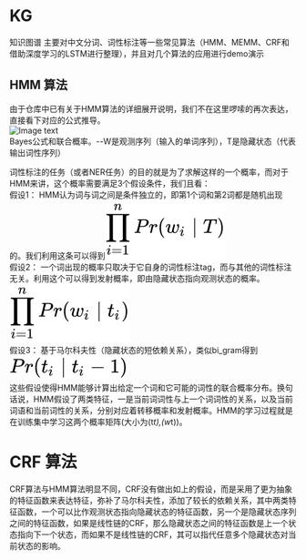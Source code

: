 # KG
知识图谱
主要对中文分词、词性标注等一些常见算法（HMM、MEMM、CRF和借助深度学习的LSTM进行整理），并且对几个算法的应用进行demo演示  

## HMM 算法
由于仓库中已有关于HMM算法的详细展开说明，我们不在这里啰嗦的再次表达，直接看下对应的公式推导。    
![Image text](https://www.zhihu.com/equation?tex=%5Cbegin%7Bequation%7D+%5Cbegin%7Bsplit%7D+Pr%28T%5Cmid+W%29+%26%3D+%5Cfrac%7BPr%28W%5Cmid+T%29%2APr%28T%29%7D%7BPr%28W%29%7D%5C%5C+Pr%28W%2CT%29+%26%3D++Pr%28W%5Cmid+T%29%2APr%28T%29%5C%5C+++%26%3D+%5Cprod_%7Bi%3D1%7D%5E%7Bn%7DPr%28w_i%5Cmid+T%29%2APr%28T%29%5C%5C+++%26%3D+%5Cprod_%7Bi%3D1%7D%5E%7Bn%7DPr%28w_i%5Cmid+t_i%29%2APr%28T%29%5C%5C+++%26%3D+%5Cprod_%7Bi%3D1%7D%5E%7Bn%7DPr%28w_i%5Cmid+t_i%29%2APr%28t_i%5Cmid+t_%7Bi-1%7D%29+%5Cend%7Bsplit%7D+%5Cend%7Bequation%7D)  
Bayes公式和联合概率。--W是观测序列（输入的单词序列），T是隐藏状态（代表输出词性序列）   

词性标注的任务（或者NER任务）的目的就是为了求解这样的一个概率，而对于HMM来讲，这个概率需要满足3个假设条件，我们且看：   
假设1： HMM认为词与词之间是条件独立的，即第1个词和第2词都是随机出现的。我们利用这条可以得到![Image text](https://github.com/CuiShaohua/KG/blob/master/images/equation1.svg)    
假设2： 一个词出现的概率只取决于它自身的词性标注tag，而与其他的词性标注无关。利用这个可以得到发射概率，即由隐藏状态指向观测状态的概率。![Image text](https://github.com/CuiShaohua/KG/blob/master/images/equation2.svg)     
假设3： 基于马尔科夫性（隐藏状态的短依赖关系），类似bi_gram得到![image](https://github.com/CuiShaohua/KG/blob/master/images/equation3.svg)      
这些假设使得HMM能够计算出给定一个词和它可能的词性的联合概率分布。换句话说，HMM假设了两类特征，一是当前词词性与上一个词词性的关系，以及当前词语和当前词性的关系，分别对应着转移概率和发射概率。HMM的学习过程就是在训练集中学习这两个概率矩阵(大小为(t*t),(w*t))。 

# CRF 算法
CRF算法与HMM算法明显不同，CRF没有做出如上的假设，而是采用了更为抽象的特征函数来表达特征，弥补了马尔科夫性，添加了较长的依赖关系，其中两类特征函数，一个可以比作观测状态指向隐藏状态的特征函数，另一个是隐藏状态序列之间的特征函数，如果是线性链的CRF，那么隐藏状态之间的特征函数是上一个状态指向下一个状态，而如果不是线性链的CRF，其可以指代任意多个隐藏状态对当前状态的影响。
